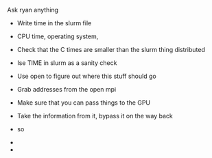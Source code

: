 
Ask ryan anything 

- Write time in the slurm file 
- CPU time, operating system, 
- Check that the C times are smaller than the slurm thing distributed 
- Ise TIME in slurm as a sanity check

- Use open to figure out where this stuff should go 
- Grab addresses from the open mpi 
- Make sure that you can pass things to the GPU 

- Take the information from it, bypass it on the way back 
- so
- 
- 